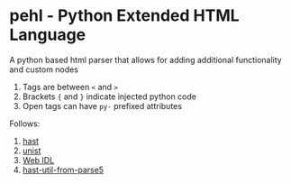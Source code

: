 # pehl - Python Extended HTML Language
A python based html parser that allows for adding additional functionality and custom nodes

1. Tags are between `<` and `>`
2. Brackets `{` and `}` indicate injected python code
3. Open tags can have `py-` prefixed attributes

Follows:
1. [hast](https://github.com/syntax-tree/hast#list-of-utilities)
2. [unist](https://github.com/syntax-tree/unist#intro)
3. [Web IDL](https://webidl.spec.whatwg.org/)
4. [hast-util-from-parse5](https://github.com/syntax-tree/hast-util-from-parse5)